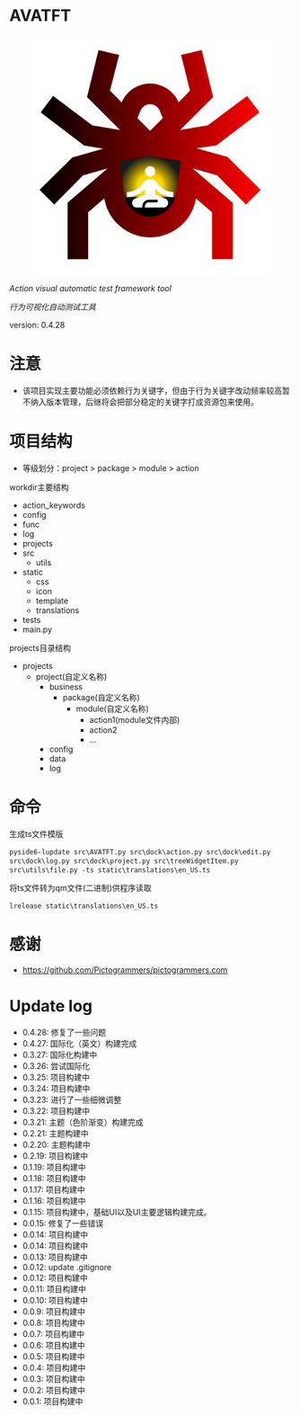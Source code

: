 # AVATFT 

<center>
<figure>
    <img src="static\icon\app.png" alt="app-icon" width="600">
</figure>
</center>

*Action visual automatic test framework tool*

*行为可视化自动测试工具*

version: 0.4.28

# 注意
- 该项目实现主要功能必须依赖行为关键字，但由于行为关键字改动频率较高暂不纳入版本管理，后继将会把部分稳定的关键字打成资源包来使用。

# 项目结构

- 等级划分：project > package > module > action

workdir主要结构

- action_keywords
- config
- func
- log
- projects
- src
  - utils
- static
  - css
  - icon
  - template
  - translations
- tests
- main.py

projects目录结构
- projects
  - project(自定义名称)
    - business
      - package(自定义名称)
        - module(自定义名称)
          - action1(module文件内部)
          - action2
          - ...
    - config
    - data
    - log
# 命令
生成ts文件模版
```
pyside6-lupdate src\AVATFT.py src\dock\action.py src\dock\edit.py src\dock\log.py src\dock\project.py src\treeWidgetItem.py src\utils\file.py -ts static\translations\en_US.ts
```
将ts文件转为qm文件(二进制)供程序读取
```
lrelease static\translations\en_US.ts
```

# 感谢
- https://github.com/Pictogrammers/pictogrammers.com

# Update log
- 0.4.28: 修复了一些问题
- 0.4.27: 国际化（英文）构建完成
- 0.3.27: 国际化构建中
- 0.3.26: 尝试国际化
- 0.3.25: 项目构建中
- 0.3.24: 项目构建中
- 0.3.23: 进行了一些细微调整
- 0.3.22: 项目构建中
- 0.3.21: 主题（色阶渐变）构建完成
- 0.2.21: 主题构建中
- 0.2.20: 主题构建中
- 0.2.19: 项目构建中
- 0.1.19: 项目构建中
- 0.1.18: 项目构建中
- 0.1.17: 项目构建中
- 0.1.16: 项目构建中
- 0.1.15: 项目构建中，基础UI以及UI主要逻辑构建完成。
- 0.0.15: 修复了一些错误
- 0.0.14: 项目构建中
- 0.0.14: 项目构建中
- 0.0.13: 项目构建中
- 0.0.12: update .gitignore
- 0.0.12: 项目构建中
- 0.0.11: 项目构建中
- 0.0.10: 项目构建中
- 0.0.9: 项目构建中
- 0.0.8: 项目构建中
- 0.0.7: 项目构建中
- 0.0.6: 项目构建中
- 0.0.5: 项目构建中
- 0.0.4: 项目构建中
- 0.0.3: 项目构建中
- 0.0.2: 项目构建中
- 0.0.1: 项目构建中


